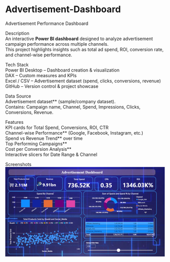 # Advertisement-Dashboard
Advertisement Performance Dashboard  

Description  
An interactive **Power BI dashboard** designed to analyze advertisement campaign performance across multiple channels.  
This project highlights insights such as total ad spend, ROI, conversion rate, and channel-wise performance.  

Tech Stack  
Power BI Desktop – Dashboard creation & visualization  
DAX – Custom measures and KPIs  
Excel / CSV – Advertisement dataset (spend, clicks, conversions, revenue)  
GitHub – Version control & project showcase  

Data Source  
Advertisement dataset** (sample/company dataset).  
Contains: Campaign name, Channel, Spend, Impressions, Clicks, Conversions, Revenue.  

Features  
KPI cards for Total Spend, Conversions, ROI, CTR  
Channel-wise Performance** (Google, Facebook, Instagram, etc.)  
Spend vs Revenue Trend** over time  
Top Performing Campaigns**  
Cost per Conversion Analysis**  
Interactive slicers for Date Range & Channel

Screenshots 
![Advertisement dashbord](https://github.com/roshanshelke7711/Advertisement-Dashboard/blob/main/advertisement%20dashbord.png)
